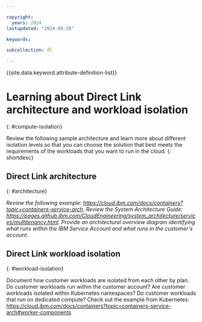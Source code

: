 ```yaml
---

copyright:
  years: 2024
lastupdated: "2024-09-20"

keywords:

subcollection: dl

---
```


{{site.data.keyword.attribute-definition-list}}

# Learning about Direct Link architecture and workload isolation
{: #compute-isolation}

Review the following sample architecture and learn more about different isolation levels so that you can choose the solution that best meets the requirements of the workloads that you want to run in the cloud.
{: shortdesc}

## Direct Link architecture
{: #architecture}

_Review the following example: https://cloud.ibm.com/docs/containers?topic=containers-service-arch. Review the System Architecture Guide: https://pages.github.ibm.com/CloudEngineering/system_architecture/services/multitenancy.html. Provide an architectural overview diagram identifying what runs within the IBM Service Account and what runs in the customer's account._

## Direct Link workload isolation
{: #workload-isolation}

Document how customer workloads are isolated from each other by plan. Do customer workloads run within the customer account?  Are customer workloads isolated within Kubernetes namespaces? Do customer workloads that run on dedicated compute? Check out the example from Kubernetes: https://cloud.ibm.com/docs/containers?topic=containers-service-arch#worker-components
